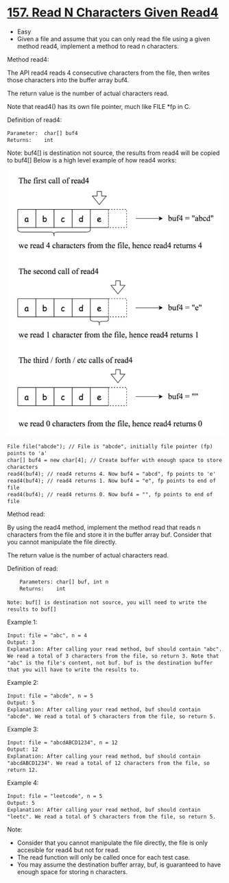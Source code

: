 # [157. Read N Characters Given Read4](https://leetcode.com/problems/read-n-characters-given-read4/)

- Easy
- Given a file and assume that you can only read the file using a given method read4, implement a method to read n characters.

Method read4:

The API read4 reads 4 consecutive characters from the file, then writes those characters into the buffer array buf4.

The return value is the number of actual characters read.

Note that read4() has its own file pointer, much like FILE *fp in C.

Definition of read4:

```
Parameter:  char[] buf4
Returns:    int
```

Note: buf4[] is destination not source, the results from read4 will be copied to buf4[]
Below is a high level example of how read4 works:

![](img.png)

```
File file("abcde"); // File is "abcde", initially file pointer (fp) points to 'a'
char[] buf4 = new char[4]; // Create buffer with enough space to store characters
read4(buf4); // read4 returns 4. Now buf4 = "abcd", fp points to 'e'
read4(buf4); // read4 returns 1. Now buf4 = "e", fp points to end of file
read4(buf4); // read4 returns 0. Now buf4 = "", fp points to end of file
```
 

Method read:

By using the read4 method, implement the method read that reads n characters from the file and store it in the buffer array buf. Consider that you cannot manipulate the file directly.

The return value is the number of actual characters read.

Definition of read:
```
    Parameters:	char[] buf, int n
    Returns:	int

Note: buf[] is destination not source, you will need to write the results to buf[]
 ```

Example 1:
```
Input: file = "abc", n = 4
Output: 3
Explanation: After calling your read method, buf should contain "abc". We read a total of 3 characters from the file, so return 3. Note that "abc" is the file's content, not buf. buf is the destination buffer that you will have to write the results to.
```

Example 2:
```
Input: file = "abcde", n = 5
Output: 5
Explanation: After calling your read method, buf should contain "abcde". We read a total of 5 characters from the file, so return 5.
```
Example 3:
```
Input: file = "abcdABCD1234", n = 12
Output: 12
Explanation: After calling your read method, buf should contain "abcdABCD1234". We read a total of 12 characters from the file, so return 12.
```
Example 4:
```
Input: file = "leetcode", n = 5
Output: 5
Explanation: After calling your read method, buf should contain "leetc". We read a total of 5 characters from the file, so return 5.
```

Note:

- Consider that you cannot manipulate the file directly, the file is only accesible for read4 but not for read.
- The read function will only be called once for each test case.
- You may assume the destination buffer array, buf, is guaranteed to have enough space for storing n characters.
